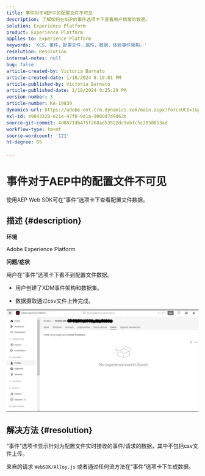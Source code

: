 ```yaml
---
title: 事件对于AEP中的配置文件不可见
description: 了解如何在AEP的事件选项卡下查看用户档案的数据。
solution: Experience Platform
product: Experience Platform
applies-to: Experience Platform
keywords: 'KCS，事件，配置文件，属性，数据，体验事件架构，'
resolution: Resolution
internal-notes: null
bug: false
article-created-by: Victoria Barnato
article-created-date: 1/18/2024 8:19:01 PM
article-published-by: Victoria Barnato
article-published-date: 1/18/2024 9:25:29 PM
version-number: 3
article-number: KA-19839
dynamics-url: https://adobe-ent.crm.dynamics.com/main.aspx?forceUCI=1&pagetype=entityrecord&etn=knowledgearticle&id=480094ce-3eb6-ee11-a569-6045bd006b25
exl-id: a9843328-e21e-47f8-9d1a-9000d7d9d62b
source-git-commit: 4d8871db475f268ad53522dc9ebfc5c2850853ad
workflow-type: tm+mt
source-wordcount: '121'
ht-degree: 6%

---
```


# 事件对于AEP中的配置文件不可见


使用AEP Web SDK可在“事件”选项卡下查看配置文件数据。



## 描述 {#description}


<b>环境</b>

Adobe Experience Platform

<b>问题/症状</b>

用户在“事件”选项卡下看不到配置文件数据。



- 用户创建了XDM事件架构和数据集。

- 数据摄取通过csv文件上传完成。



![](assets/___490094ce-3eb6-ee11-a569-6045bd006b25___.png)


## 解决方法 {#resolution}


“事件”选项卡显示针对为配置文件实时接收的事件/请求的数据，其中不包括csv文件上传。

来自的请求 `WebSDK/Alloy.js` 或者通过任何流方法在“事件”选项卡下生成数据。
